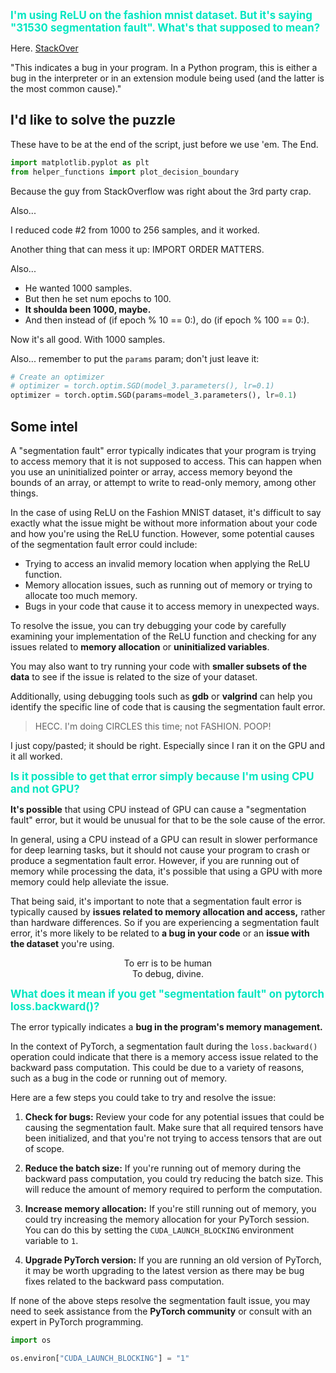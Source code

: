 <span style="color:#00e6c1;font-size:larger;font-weight:bold">I'm using ReLU on the fashion mnist dataset.  But it's saying "31530 segmentation fault".  What's that supposed to mean?</span>

Here.  [StackOver](https://stackoverflow.com/questions/49414841/process-finished-with-exit-code-139-interrupted-by-signal-11-sigsegv#49414907)

"This indicates a bug in your program. In a Python program, this is either a bug in the interpreter or in an extension module being used (and the latter is the most common cause)."

## I'd like to solve the puzzle

These have to be at the end of the script, just before we use 'em.  The End.

```python
import matplotlib.pyplot as plt
from helper_functions import plot_decision_boundary
```

Because the guy from StackOverflow was right about the 3rd party crap.

Also...

I reduced code #2 from 1000 to 256 samples, and it worked.

Another thing that can mess it up: IMPORT ORDER MATTERS.

Also...

* He wanted 1000 samples.
* But then he set num epochs to 100.
* **It shoulda been 1000, maybe.**
* And then instead of (if epoch % 10 == 0:), do (if epoch % 100 == 0:).

Now it's all good.  With 1000 samples.

Also... remember to put the `params` param; don't just leave it:

```python
# Create an optimizer
# optimizer = torch.optim.SGD(model_3.parameters(), lr=0.1)
optimizer = torch.optim.SGD(params=model_3.parameters(), lr=0.1)
```

## Some intel

A "segmentation fault" error typically indicates that your program is trying to access memory that it is not supposed to access. This can happen when you use an uninitialized pointer or array, access memory beyond the bounds of an array, or attempt to write to read-only memory, among other things.</mark>

In the case of using ReLU on the Fashion MNIST dataset, it's difficult to say exactly what the issue might be without more information about your code and how you're using the ReLU function. However, some potential causes of the segmentation fault error could include:

* Trying to access an invalid memory location when applying the ReLU function.
* Memory allocation issues, such as running out of memory or trying to allocate too much memory.
* Bugs in your code that cause it to access memory in unexpected ways.

To resolve the issue, you can try debugging your code by carefully examining your implementation of the ReLU function and checking for any issues related to **memory allocation** or **uninitialized variables**.

You may also want to try running your code with **smaller subsets of the data** to see if the issue is related to the size of your dataset.

Additionally, using debugging tools such as **gdb** or **valgrind** can help you identify the specific line of code that is causing the segmentation fault error.

> HECC.  I'm doing CIRCLES this time; not FASHION.  POOP!

I just copy/pasted; it should be right.  Especially since I ran it on the GPU and it all worked.

<span style="color:#00e6c1;font-size:larger;font-weight:bold">Is it possible to get that error simply because I'm using CPU and not GPU?</span>

**It's possible** that using CPU instead of GPU can cause a "segmentation fault" error, but it would be unusual for that to be the sole cause of the error.

In general, using a CPU instead of a GPU can result in slower performance for deep learning tasks, but it should not cause your program to crash or produce a segmentation fault error. However, if you are running out of memory while processing the data, it's possible that using a GPU with more memory could help alleviate the issue.

That being said, it's important to note that a segmentation fault error is typically caused by **issues related to memory allocation and access,** rather than hardware differences. So if you are experiencing a segmentation fault error, it's more likely to be related to **a bug in your code** or an **issue with the dataset** you're using.

<center>To err is to be human<br>
To debug, divine.</center>

<span style="color:#00e6c1;font-size:larger;font-weight:bold">What does it mean if you get "segmentation fault" on pytorch loss.backward()?</span>

The error typically indicates a **bug in the program's memory management.**

In the context of PyTorch, a segmentation fault during the `loss.backward()` operation could indicate that there is a memory access issue related to the backward pass computation. This could be due to a variety of reasons, such as a bug in the code or running out of memory.

Here are a few steps you could take to try and resolve the issue:

1. **Check for bugs:** Review your code for any potential issues that could be causing the segmentation fault. Make sure that all required tensors have been initialized, and that you're not trying to access tensors that are out of scope.

2. **Reduce the batch size:** If you're running out of memory during the backward pass computation, you could try reducing the batch size. This will reduce the amount of memory required to perform the computation.

3. **Increase memory allocation:** If you're still running out of memory, you could try increasing the memory allocation for your PyTorch session. You can do this by setting the `CUDA_LAUNCH_BLOCKING` environment variable to `1`.

4. **Upgrade PyTorch version:** If you are running an old version of PyTorch, it may be worth upgrading to the latest version as there may be bug fixes related to the backward pass computation.

If none of the above steps resolve the segmentation fault issue, you may need to seek assistance from the **PyTorch community** or consult with an expert in PyTorch programming.

```py
import os

os.environ["CUDA_LAUNCH_BLOCKING"] = "1"
```